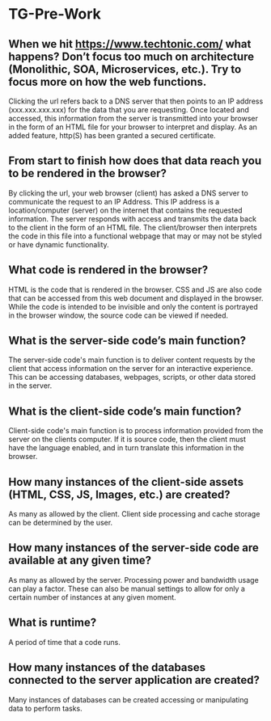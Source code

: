 # TG-Pre-Work

## When we hit https://www.techtonic.com/ what happens? Don’t focus too much on architecture (Monolithic, SOA, Microservices, etc.). Try to focus more on how the web functions.

Clicking the url refers back to a DNS server that then points to an IP address (xxx.xxx.xxx.xxx) for the data that you are requesting. Once located and accessed, this information from the server is transmitted into your browser in the form of an HTML file for your browser to interpret and display. As an added feature, http(S) has been granted a secured certificate.

## From start to finish how does that data reach you to be rendered in the browser?

By clicking the url, your web browser (client) has asked a DNS server to communicate the request to an IP Address. This IP address is a location/computer (server) on the internet that contains the requested information. The server responds with access and transmits the data back to the client in the form of an HTML file. The client/browser then interprets the code in this file into a functional webpage that may or may not be styled or have dynamic functionality.

## What code is rendered in the browser?

HTML is the code that is rendered in the browser. CSS and JS are also code that can be accessed from this web document and displayed in the browser. While the code is intended to be invisible and only the content is portrayed in the browser window, the source code can be viewed if needed.

## What is the server-side code’s main function?

The server-side code's main function is to deliver content requests by the client that access information on the server for an interactive experience. This can be accessing databases, webpages, scripts, or other data stored in the server.

## What is the client-side code’s main function?

Client-side code's main function is to process information provided from the server on the clients computer. If it is source code, then the client must have the language enabled, and in turn translate this information in the browser.

## How many instances of the client-side assets (HTML, CSS, JS, Images, etc.) are created?

As many as allowed by the client. Client side processing and cache storage can be determined by the user.

## How many instances of the server-side code are available at any given time?

As many as allowed by the server. Processing power and bandwidth usage can play a factor. These can also be manual settings to allow for only a certain number of instances at any given moment.

## What is runtime?

A period of time that a code runs.

## How many instances of the databases connected to the server application are created?

Many instances of databases can be created accessing or manipulating data to perform tasks.
